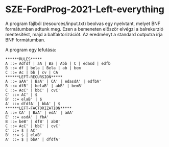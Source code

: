 # SZE-FordProg-2021-Left-everything

A program fájlból (resources/input.txt) beolvas egy nyelvtant, melyet BNF formátumban adtunk meg.
Ezen a bemeneten először elvégzi a balrekurzió mentesítést, majd a balfaktorizációt.
Az eredményt a standard outputra írja BNF formátumban.

A program egy lefutása:
````
******RULES*****
A ::= Adfdf | aA | Ba | Abb | C | edasd | edfb
B ::= df | bela | Bela | ab | bem
C ::= Ac | bb | cv | CA
******LEFT-RECURSION*****
A ::= aAA' | BaA' | CA' | edasdA' | edfbA'
B ::= dfB' | belaB' | abB' | bemB'
C ::= AcC' | bbC' | cvC'
C' ::= AC' | $
B' ::= elaB' | $
A' ::= dfdfA' | bbA' | $
******LEFT-FACTORIZATION*****
A ::= CA' | BaA' | edA' | aAA'
E' ::= asdA' | fbA'
B ::= beB' | dfB' | abB'
C ::= AcC' | bbC' | cvC'
C' ::= $ | AC'
B' ::= $ | elaB'
A' ::= $ | bbA' | dfdfA'
````

